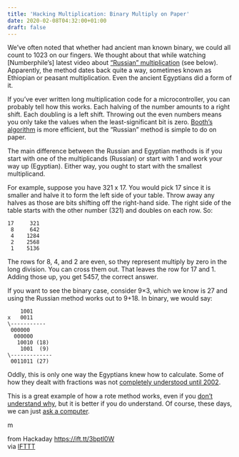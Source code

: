 ```yaml
---
title: 'Hacking Multiplication: Binary Multiply on Paper'
date: 2020-02-08T04:32:00+01:00
draft: false
---
```


We’ve often noted that whether had ancient man known binary, we could all count to 1023 on our fingers. We thought about that while watching \[Numberphile’s\] latest video about [“Russian” multiplication](https://www.youtube.com/watch?v=HJ_PP5rqLg0) (see below). Apparently, the method dates back quite a way, sometimes known as Ethiopian or peasant multiplication. Even the ancient Egyptians did a form of it.

If you’ve ever written long multiplication code for a microcontroller, you can probably tell how this works. Each halving of the number amounts to a right shift. Each doubling is a left shift. Throwing out the even numbers means you only take the values when the least-significant bit is zero. [Booth’s algorithm](https://en.wikipedia.org/wiki/Booth%27s_multiplication_algorithm) is more efficient, but the “Russian” method is simple to do on paper.

The main difference between the Russian and Egyptian methods is if you start with one of the multiplicands (Russian) or start with 1 and work your way up (Egyptian). Either way, you ought to start with the smallest multiplicand.

For example, suppose you have 321 x 17. You would pick 17 since it is smaller and halve it to form the left side of your table. Throw away any halves as those are bits shifting off the right-hand side. The right side of the table starts with the other number (321) and doubles on each row. So:

```
17     321  
 8     642  
 4    1284  
 2    2568  
 1    5136
```

The rows for 8, 4, and 2 are even, so they represent multiply by zero in the long division. You can cross them out. That leaves the row for 17 and 1. Adding those up, you get 5457, the correct answer.

If you want to see the binary case, consider 9×3, which we know is 27 and using the Russian method works out to 9+18. In binary, we would say:

```
    1001  
x   0011  
\-----------  
 000000  
  000000  
   10010 (18)  
    1001  (9)  
\-------------  
 0011011 (27)
```

Oddly, this is only one way the Egyptians knew how to calculate. Some of how they dealt with fractions was not [completely understood until 2002](https://emlr.blogspot.com/).

This is a great example of how a rote method works, even if you [don’t understand why](https://hackaday.com/2019/02/15/understanding-math-rather-than-merely-learning-it/), but it is better if you do understand. Of course, these days, we can just [ask a computer](https://hackaday.com/2019/05/11/mathics-how-to-do-hard-math-when-youre-not-an-mit-janitor/).

m

  
  
from Hackaday https://ift.tt/3bptl0W  
via [IFTTT](https://ifttt.com/?ref=da&site=blogger)